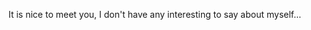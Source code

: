 It is nice to meet you,
I don't have any interesting to say about myself...
<!---
JunctionParadox/JunctionParadox is a ✨ special ✨ repository because its `README.md` (this file) appears on your GitHub profile.
You can click the Preview link to take a look at your changes.
--->

